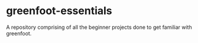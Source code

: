 # greenfoot-essentials
A repository comprising of all the beginner projects done to get familiar with greenfoot.
